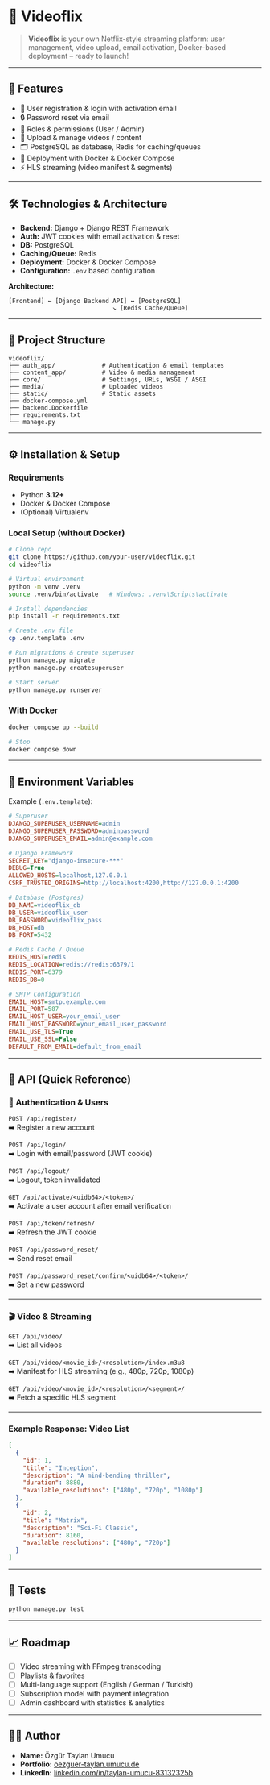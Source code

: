# 🎥 Videoflix

> **Videoflix** is your own Netflix-style streaming platform: user management, video upload, email activation, Docker-based deployment – ready to launch!

---

## 🚀 Features

- 🔑 User registration & login with activation email  
- 🔒 Password reset via email  
- 👥 Roles & permissions (User / Admin)  
- 📂 Upload & manage videos / content  
- 🗂️ PostgreSQL as database, Redis for caching/queues  
- 🐳 Deployment with Docker & Docker Compose  
- ⚡ HLS streaming (video manifest & segments)  

---

## 🛠 Technologies & Architecture

- **Backend:** Django + Django REST Framework  
- **Auth:** JWT cookies with email activation & reset  
- **DB:** PostgreSQL  
- **Caching/Queue:** Redis  
- **Deployment:** Docker & Docker Compose  
- **Configuration:** `.env` based configuration  

**Architecture:**

```
[Frontend] ↔ [Django Backend API] ↔ [PostgreSQL]
                             ↘ [Redis Cache/Queue]
```

---

## 📂 Project Structure

```text
videoflix/
├── auth_app/             # Authentication & email templates
├── content_app/          # Video & media management
├── core/                 # Settings, URLs, WSGI / ASGI
├── media/                # Uploaded videos
├── static/               # Static assets
├── docker-compose.yml
├── backend.Dockerfile
├── requirements.txt
└── manage.py
```

---

## ⚙️ Installation & Setup

### Requirements
- Python **3.12+**  
- Docker & Docker Compose  
- (Optional) Virtualenv  

### Local Setup (without Docker)
```bash
# Clone repo
git clone https://github.com/your-user/videoflix.git
cd videoflix

# Virtual environment
python -m venv .venv
source .venv/bin/activate   # Windows: .venv\Scripts\activate

# Install dependencies
pip install -r requirements.txt

# Create .env file
cp .env.template .env

# Run migrations & create superuser
python manage.py migrate
python manage.py createsuperuser

# Start server
python manage.py runserver
```

### With Docker
```bash
docker compose up --build

# Stop
docker compose down
```

---

## 🔑 Environment Variables

Example (`.env.template`):

```ini
# Superuser
DJANGO_SUPERUSER_USERNAME=admin
DJANGO_SUPERUSER_PASSWORD=adminpassword
DJANGO_SUPERUSER_EMAIL=admin@example.com

# Django Framework
SECRET_KEY="django-insecure-***"
DEBUG=True
ALLOWED_HOSTS=localhost,127.0.0.1
CSRF_TRUSTED_ORIGINS=http://localhost:4200,http://127.0.0.1:4200

# Database (Postgres)
DB_NAME=videoflix_db
DB_USER=videoflix_user
DB_PASSWORD=videoflix_pass
DB_HOST=db
DB_PORT=5432

# Redis Cache / Queue
REDIS_HOST=redis
REDIS_LOCATION=redis://redis:6379/1
REDIS_PORT=6379
REDIS_DB=0

# SMTP Configuration
EMAIL_HOST=smtp.example.com
EMAIL_PORT=587
EMAIL_HOST_USER=your_email_user
EMAIL_HOST_PASSWORD=your_email_user_password
EMAIL_USE_TLS=True
EMAIL_USE_SSL=False
DEFAULT_FROM_EMAIL=default_from_email
```

---

## 📡 API (Quick Reference)

### 🔐 Authentication & Users

`POST /api/register/`  
➡️ Register a new account  

`POST /api/login/`  
➡️ Login with email/password (JWT cookie)  

`POST /api/logout/`  
➡️ Logout, token invalidated  

`GET /api/activate/<uidb64>/<token>/`  
➡️ Activate a user account after email verification  

`POST /api/token/refresh/`  
➡️ Refresh the JWT cookie  

`POST /api/password_reset/`  
➡️ Send reset email  

`POST /api/password_reset/confirm/<uidb64>/<token>/`  
➡️ Set a new password  

---

### 🎬 Video & Streaming

`GET /api/video/`  
➡️ List all videos  

`GET /api/video/<movie_id>/<resolution>/index.m3u8`  
➡️ Manifest for HLS streaming (e.g., 480p, 720p, 1080p)  

`GET /api/video/<movie_id>/<resolution>/<segment>/`  
➡️ Fetch a specific HLS segment  

---

### Example Response: Video List

```json
[
  {
    "id": 1,
    "title": "Inception",
    "description": "A mind-bending thriller",
    "duration": 8880,
    "available_resolutions": ["480p", "720p", "1080p"]
  },
  {
    "id": 2,
    "title": "Matrix",
    "description": "Sci-Fi Classic",
    "duration": 8160,
    "available_resolutions": ["480p", "720p"]
  }
]
```

---

## 🧪 Tests

```bash
python manage.py test
```

---

## 📈 Roadmap

- [ ] Video streaming with FFmpeg transcoding  
- [ ] Playlists & favorites  
- [ ] Multi-language support (English / German / Turkish)  
- [ ] Subscription model with payment integration  
- [ ] Admin dashboard with statistics & analytics  

---

## 👨‍💻 Author

- **Name:** Özgür Taylan Umucu  
- **Portfolio:** [oezguer-taylan.umucu.de](https://oezguer-taylan.umucu.de/)  
- **LinkedIn:** [linkedin.com/in/taylan-umucu-83132325b](https://www.linkedin.com/in/taylan-umucu-83132325b)
